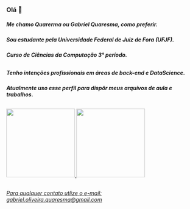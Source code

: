 ### Olá 👋

##### Me chamo Quarerma ou Gabriel Quaresma, como preferir.
##### Sou estudante pela Universidade Federal de Juiz de Fora (UFJF).
##### Curso de Ciências da Computação 3° período.
###
##
##### Tenho intenções profissionais em áreas de back-end e DataScience.
##### Atualmente uso esse perfil para dispôr meus arquivos de aula e trabalhos.
###
##

<div>
<a href="https://github.com/quarerma">
<img height="180em" src="https://github-readme-stats.vercel.app/api/top-langs/?username=quarerma&layout=compact&langs_count=7&theme=dracula"/>
<img height="180em" src="https://github-readme-stats.vercel.app/api?username=quarerma&show_icons=true&theme=dracula&include_all_commits=true&count_private=true"/>
</div> 

##
###### Para qualquer contato utlize o e-mail: gabriel.oliveira.quaresma@gmail.com 
<!--
**quarerma/quarerma** is a ✨ _special_ ✨ repository because its `README.md` (this file) appears on your GitHub profile.

Here are some ideas to get you started:

- 🔭 I’m currently working on ...
- 🌱 I’m currently learning ...
- 👯 I’m looking to collaborate on ...
- 🤔 I’m looking for help with ...
- 💬 Ask me about ...
- 📫 How to reach me: ...
- 😄 Pronouns: ...
- ⚡ Fun fact: ...
-->
